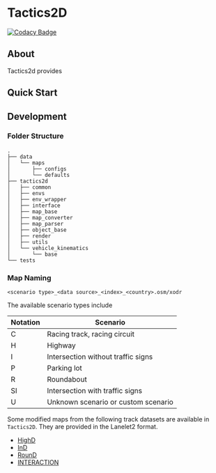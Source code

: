 # Tactics2D

[![Codacy Badge](https://app.codacy.com/project/badge/Grade/2bb48186b56d4e3ab963121a5923d6b5)](https://app.codacy.com/gh/WoodOxen/tactics2d/dashboard?utm_source=gh&utm_medium=referral&utm_content=&utm_campaign=Badge_grade)

## About

Tactics2d provides 

## Quick Start



## Development

### Folder Structure

```shell
.
├── data
│   └── maps
│       ├── configs
│       └── defaults
├── tactics2d
│   ├── common
│   ├── envs
│   ├── env_wrapper
│   ├── interface
│   ├── map_base
│   ├── map_converter
│   ├── map_parser
│   ├── object_base
│   ├── render
│   ├── utils
│   └── vehicle_kinematics
│       └── base
└── tests
```

### Map Naming

`<scenario type>_<data source>_<index>_<country>.osm/xodr`

The available scenario types include

| Notation | Scenario |
| ---------- | ---------- |
| C | Racing track, racing circuit |
| H | Highway |
| I | Intersection without traffic signs |
| P | Parking lot |
| R | Roundabout |
| SI | Intersection with traffic signs |
| U | Unknown scenario or custom scenario |

Some modified maps from the following track datasets are available in `Tactics2D`. They are provided in the Lanelet2 format.

-   [HighD](https://www.highd-dataset.com/)
-   [InD](https://www.ind-dataset.com/)
-   [RounD](https://www.round-dataset.com/)
-   [INTERACTION](https://interaction-dataset.com/)
